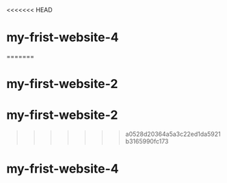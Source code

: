 <<<<<<< HEAD
# my-frist-website-4
=======
# my-first-website-2
# my-first-website-2
>>>>>>> a0528d20364a5a3c22ed1da5921b3165990fc173
# my-frist-website-4
